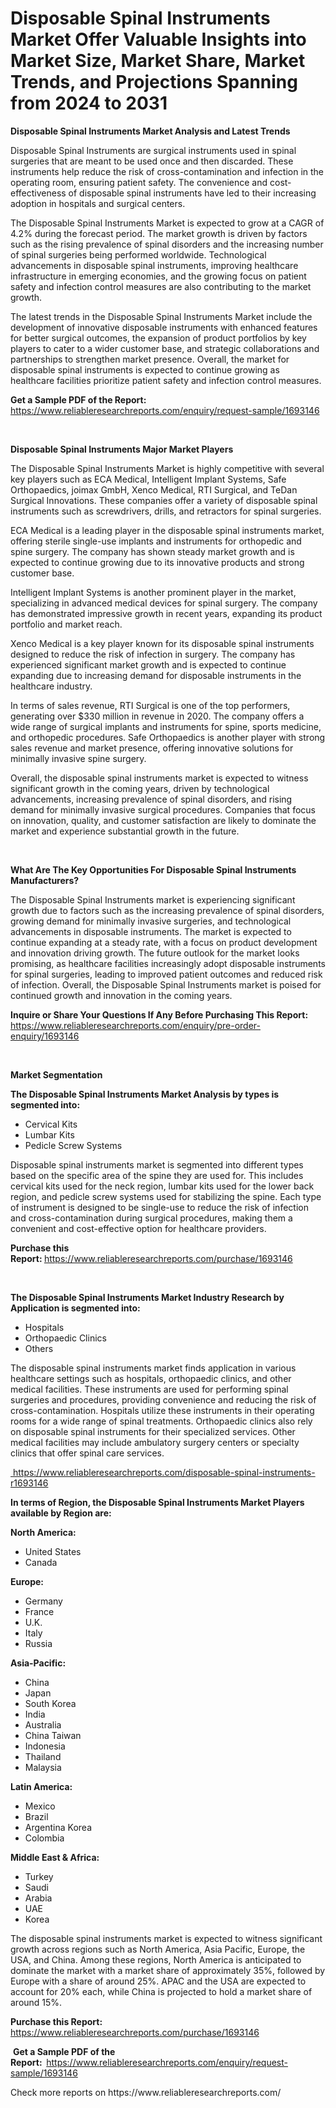 <p><h1>Disposable Spinal Instruments Market Offer Valuable Insights into Market Size, Market Share, Market Trends, and Projections Spanning from 2024 to 2031</h1></p><p><strong>Disposable Spinal Instruments Market Analysis and Latest Trends</strong></p>
<p><p>Disposable Spinal Instruments are surgical instruments used in spinal surgeries that are meant to be used once and then discarded. These instruments help reduce the risk of cross-contamination and infection in the operating room, ensuring patient safety. The convenience and cost-effectiveness of disposable spinal instruments have led to their increasing adoption in hospitals and surgical centers.</p><p>The Disposable Spinal Instruments Market is expected to grow at a CAGR of 4.2% during the forecast period. The market growth is driven by factors such as the rising prevalence of spinal disorders and the increasing number of spinal surgeries being performed worldwide. Technological advancements in disposable spinal instruments, improving healthcare infrastructure in emerging economies, and the growing focus on patient safety and infection control measures are also contributing to the market growth.</p><p>The latest trends in the Disposable Spinal Instruments Market include the development of innovative disposable instruments with enhanced features for better surgical outcomes, the expansion of product portfolios by key players to cater to a wider customer base, and strategic collaborations and partnerships to strengthen market presence. Overall, the market for disposable spinal instruments is expected to continue growing as healthcare facilities prioritize patient safety and infection control measures.</p></p>
<p><strong>Get a Sample PDF of the Report:&nbsp;</strong> <a href="https://www.reliableresearchreports.com/enquiry/request-sample/1693146">https://www.reliableresearchreports.com/enquiry/request-sample/1693146</a></p>
<p>&nbsp;</p>
<p><strong>Disposable Spinal Instruments Major Market Players</strong></p>
<p><p>The Disposable Spinal Instruments Market is highly competitive with several key players such as ECA Medical, Intelligent Implant Systems, Safe Orthopaedics, joimax GmbH, Xenco Medical, RTI Surgical, and TeDan Surgical Innovations. These companies offer a variety of disposable spinal instruments such as screwdrivers, drills, and retractors for spinal surgeries.</p><p>ECA Medical is a leading player in the disposable spinal instruments market, offering sterile single-use implants and instruments for orthopedic and spine surgery. The company has shown steady market growth and is expected to continue growing due to its innovative products and strong customer base.</p><p>Intelligent Implant Systems is another prominent player in the market, specializing in advanced medical devices for spinal surgery. The company has demonstrated impressive growth in recent years, expanding its product portfolio and market reach.</p><p>Xenco Medical is a key player known for its disposable spinal instruments designed to reduce the risk of infection in surgery. The company has experienced significant market growth and is expected to continue expanding due to increasing demand for disposable instruments in the healthcare industry.</p><p>In terms of sales revenue, RTI Surgical is one of the top performers, generating over $330 million in revenue in 2020. The company offers a wide range of surgical implants and instruments for spine, sports medicine, and orthopedic procedures. Safe Orthopaedics is another player with strong sales revenue and market presence, offering innovative solutions for minimally invasive spine surgery.</p><p>Overall, the disposable spinal instruments market is expected to witness significant growth in the coming years, driven by technological advancements, increasing prevalence of spinal disorders, and rising demand for minimally invasive surgical procedures. Companies that focus on innovation, quality, and customer satisfaction are likely to dominate the market and experience substantial growth in the future.</p></p>
<p>&nbsp;</p>
<p><strong>What Are The Key Opportunities For Disposable Spinal Instruments Manufacturers?</strong></p>
<p><p>The Disposable Spinal Instruments market is experiencing significant growth due to factors such as the increasing prevalence of spinal disorders, growing demand for minimally invasive surgeries, and technological advancements in disposable instruments. The market is expected to continue expanding at a steady rate, with a focus on product development and innovation driving growth. The future outlook for the market looks promising, as healthcare facilities increasingly adopt disposable instruments for spinal surgeries, leading to improved patient outcomes and reduced risk of infection. Overall, the Disposable Spinal Instruments market is poised for continued growth and innovation in the coming years.</p></p>
<p><strong>Inquire or Share Your Questions If Any Before Purchasing This Report:</strong> <a href="https://www.reliableresearchreports.com/enquiry/pre-order-enquiry/1693146">https://www.reliableresearchreports.com/enquiry/pre-order-enquiry/1693146</a></p>
<p>&nbsp;</p>
<p><strong>Market Segmentation</strong></p>
<p><strong>The Disposable Spinal Instruments Market Analysis by types is segmented into:</strong></p>
<p><ul><li>Cervical Kits</li><li>Lumbar Kits</li><li>Pedicle Screw Systems</li></ul></p>
<p><p>Disposable spinal instruments market is segmented into different types based on the specific area of the spine they are used for. This includes cervical kits used for the neck region, lumbar kits used for the lower back region, and pedicle screw systems used for stabilizing the spine. Each type of instrument is designed to be single-use to reduce the risk of infection and cross-contamination during surgical procedures, making them a convenient and cost-effective option for healthcare providers.</p></p>
<p><strong>Purchase this Report:&nbsp;</strong><a href="https://www.reliableresearchreports.com/purchase/1693146">https://www.reliableresearchreports.com/purchase/1693146</a></p>
<p>&nbsp;</p>
<p><strong>The Disposable Spinal Instruments Market Industry Research by Application is segmented into:</strong></p>
<p><ul><li>Hospitals</li><li>Orthopaedic Clinics</li><li>Others</li></ul></p>
<p><p>The disposable spinal instruments market finds application in various healthcare settings such as hospitals, orthopaedic clinics, and other medical facilities. These instruments are used for performing spinal surgeries and procedures, providing convenience and reducing the risk of cross-contamination. Hospitals utilize these instruments in their operating rooms for a wide range of spinal treatments. Orthopaedic clinics also rely on disposable spinal instruments for their specialized services. Other medical facilities may include ambulatory surgery centers or specialty clinics that offer spinal care services.</p></p>
<p><a href="https://www.reliableresearchreports.com/disposable-spinal-instruments-r1693146">&nbsp;https://www.reliableresearchreports.com/disposable-spinal-instruments-r1693146</a></p>
<p><strong>In terms of Region, the Disposable Spinal Instruments Market Players available by Region are:</strong></p>
<p>
    <p> <strong> North America: </strong>
        <ul>
            <li>United States</li>
            <li>Canada</li>
        </ul>
        </p> 
    <p> <strong> Europe: </strong>
        <ul>
            <li>Germany</li>
            <li>France</li>
            <li>U.K.</li>
            <li>Italy</li>
            <li>Russia</li>
        </ul>
        </p> 
    <p> <strong> Asia-Pacific: </strong>
        <ul>
            <li>China</li>
            <li>Japan</li>
            <li>South Korea</li>
            <li>India</li>
            <li>Australia</li>
            <li>China Taiwan</li>
            <li>Indonesia</li>
            <li>Thailand</li>
            <li>Malaysia</li>
        </ul>
        </p> 
    <p> <strong> Latin America: </strong>
        <ul>
            <li>Mexico</li>
            <li>Brazil</li>
            <li>Argentina Korea</li>
            <li>Colombia</li>
        </ul>
        </p> 
    <p> <strong> Middle East & Africa: </strong>
        <ul>
            <li>Turkey</li>
            <li>Saudi</li>
            <li>Arabia</li>
            <li>UAE</li>
            <li>Korea</li>
        </ul>
    </p>
    </p>
<p><p>The disposable spinal instruments market is expected to witness significant growth across regions such as North America, Asia Pacific, Europe, the USA, and China. Among these regions, North America is anticipated to dominate the market with a market share of approximately 35%, followed by Europe with a share of around 25%. APAC and the USA are expected to account for 20% each, while China is projected to hold a market share of around 15%.</p></p>
<p><strong>Purchase this Report: </strong><a href="https://www.reliableresearchreports.com/purchase/1693146">https://www.reliableresearchreports.com/purchase/1693146</a></p>
<p>&nbsp;<strong>Get a Sample PDF of the Report:&nbsp;&nbsp;</strong><a href="https://www.reliableresearchreports.com/enquiry/request-sample/1693146">https://www.reliableresearchreports.com/enquiry/request-sample/1693146</a></p>
<p><strong></strong></p>
<p>Check more reports on https://www.reliableresearchreports.com/</p>